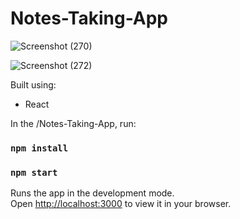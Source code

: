 # Notes-Taking-App

![Screenshot (270)](https://github.com/mohd-ravish/Notes-Taking-App/assets/102902397/7f722bc6-97ad-4223-abd3-06efc450c9a7)

![Screenshot (272)](https://github.com/mohd-ravish/Notes-Taking-App/assets/102902397/8d788f82-7ea5-4ba8-9e2c-ca8b62482661)

Built using:
- React
  
In the /Notes-Taking-App, run:
### `npm install`
### `npm start`

Runs the app in the development mode.\
Open [http://localhost:3000](http://localhost:3000) to view it in your browser.
